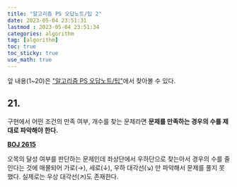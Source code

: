 ```yaml
---
title: "알고리즘 PS 오답노트/팁 2"
date: 2023-05-04 23:51:31
lastmod : 2023-05-04 23:51:34
categories: algorithm
tag: [algorithm]
toc: true
toc_sticky: true
use_math: true
---
```


앞 내용(1~20)은 ["알고리즘 PS 오답노트/팁"](https://helpingstar.github.io/algorithm/algorithm_tip/)에서 찾아볼 수 있다.

## 21.

구현에서 어떤 조건의 만족 여부, 개수를 찾는 문제라면 **문제를 만족하는 경우의 수를 제대로 파악해야 한다.**

[**BOJ 2615**](https://www.acmicpc.net/problem/2615)

오목의 달성 여부를 판단하는 문제인데 좌상단에서 우하단으로 찾는아서 경우의 수를 줄인다는 것에 매몰되어 가로(→), 세로(↓), 우하 대각선(↘) 만 파악해서 문제를 풀지 못했다. 실제로는 우상 대각선(↗)도 존재한다.